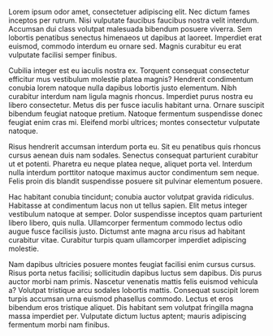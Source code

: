 Lorem ipsum odor amet, consectetuer adipiscing elit. Nec dictum fames inceptos per rutrum. Nisi vulputate faucibus faucibus nostra velit interdum. Accumsan dui class volutpat malesuada bibendum posuere viverra. Sem lobortis penatibus senectus himenaeos ut dapibus at laoreet. Imperdiet erat euismod, commodo interdum eu ornare sed. Magnis curabitur eu erat vulputate facilisi semper finibus.

Cubilia integer est eu iaculis nostra ex. Torquent consequat consectetur efficitur mus vestibulum molestie platea magnis? Hendrerit condimentum conubia lorem natoque nulla dapibus lobortis justo elementum. Nibh curabitur interdum nam ligula magnis rhoncus. Imperdiet purus nostra eu libero consectetur. Metus dis per fusce iaculis habitant urna. Ornare suscipit bibendum feugiat natoque pretium. Natoque fermentum suspendisse donec feugiat enim cras mi. Eleifend morbi ultrices; montes consectetur vulputate natoque.

Risus hendrerit accumsan interdum porta eu. Sit eu penatibus quis rhoncus cursus aenean duis nam sodales. Senectus consequat parturient curabitur ut et potenti. Pharetra eu neque platea neque, aliquet porta vel. Interdum nulla interdum porttitor natoque maximus auctor condimentum sem neque. Felis proin dis blandit suspendisse posuere sit pulvinar elementum posuere.

Hac habitant conubia tincidunt; conubia auctor volutpat gravida ridiculus. Habitasse at condimentum lacus non ut tellus sapien. Elit metus integer vestibulum natoque at semper. Dolor suspendisse inceptos quam parturient libero libero, quis nulla. Ullamcorper fermentum commodo lectus odio augue fusce facilisis justo. Dictumst ante magna arcu risus ad habitant curabitur vitae. Curabitur turpis quam ullamcorper imperdiet adipiscing molestie.

Nam dapibus ultricies posuere montes feugiat facilisi enim cursus cursus. Risus porta netus facilisi; sollicitudin dapibus luctus sem dapibus. Dis purus auctor morbi nam primis. Nascetur venenatis mattis felis euismod vehicula a? Volutpat tristique arcu sodales lobortis mattis. Consequat suscipit lorem turpis accumsan urna euismod phasellus commodo. Lectus et eros bibendum eros tristique aliquet. Dis habitant sem volutpat fringilla magna massa imperdiet per. Vulputate dictum luctus aptent; mauris adipiscing fermentum morbi nam finibus.